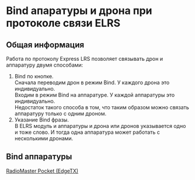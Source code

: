 # Bind апаратуры и дрона при протоколе связи ELRS
## Общая информация
Работа по протоколу Express LRS позволяет связывать дрон и аппаратуру двумя способами:  
1. Bind по кнопке.  
Сначала переводим дрон в режим Bind. У каждого дрона это индивидуально.  
Входим в режим Bind на аппаратуре. У каждой аппаратуры это индивидуально.  
Недостаток такого способа в том, что таким образом можно связать аппаратуру только с одним дроном.  
2. Указание Bind фразы.  
В ELRS модуль и аппаратуры и дрона или дронов указывается одно и тоже слово. И тогда одна аппаратура может работать с несколькими дронами.  

## Bind аппаратуры
[RadioMaster Pocket (EdgeTX)](10_Аппаратура(Пульты)/90_Модели/10_Radiomaster/01_Pocket/10_Bind.md)  
